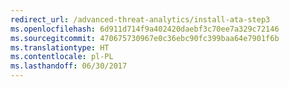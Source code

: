 ```yaml
---
redirect_url: /advanced-threat-analytics/install-ata-step3
ms.openlocfilehash: 6d911d714f9a402420daebf3c70ee7a329c72146
ms.sourcegitcommit: 470675730967e0c36ebc90fc399baa64e7901f6b
ms.translationtype: HT
ms.contentlocale: pl-PL
ms.lasthandoff: 06/30/2017
---
```

